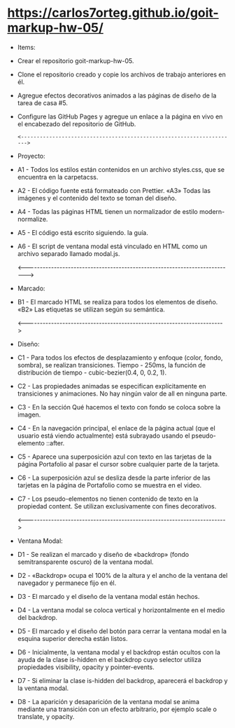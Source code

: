 # https://carlos7orteg.github.io/goit-markup-hw-05/

- Items:

* Crear el repositorio goit-markup-hw-05.
* Clone el repositorio creado y copie los archivos de trabajo anteriores en él.
* Agregue efectos decorativos animados a las páginas de diseño de la tarea de casa #5.
* Configure las GitHub Pages y agregue un enlace a la página en vivo en el encabezado del
  repositorio de GitHub.

      <--------------------------------------------------------------------->

- Proyecto:

* A1 - Todos los estilos están contenidos en un archivo styles.css, que se encuentra en la
  carpetacss.
* A2 - El código fuente está formateado con Prettier. «A3» Todas las imágenes y el contenido del
  texto se toman del diseño.
* A4 - Todas las páginas HTML tienen un normalizador de estilo modern-normalize.
* A5 - El código está escrito siguiendo. la guía.
* A6 - El script de ventana modal está vinculado en HTML como un archivo separado llamado modal.js.

  <-------------------------------------------------------------------------->

* Marcado:
* B1 - El marcado HTML se realiza para todos los elementos de diseño. «B2» Las etiquetas se utilizan
  según su semántica.

  <---------------------------------------------------------------------->

* Diseño:
* C1 - Para todos los efectos de desplazamiento y enfoque (color, fondo, sombra), se realizan
  transiciones. Tiempo - 250ms, la función de distribución de tiempo - cubic-bezier(0.4, 0, 0.2, 1).
* C2 - Las propiedades animadas se especifican explícitamente en transiciones y animaciones. No hay
  ningún valor de all en ninguna parte.
* C3 - En la sección Qué hacemos el texto con fondo se coloca sobre la imagen.
* C4 - En la navegación principal, el enlace de la página actual (que el usuario está viendo
  actualmente) está subrayado usando el pseudo-elemento ::after.
* C5 - Aparece una superposición azul con texto en las tarjetas de la página Portafolio al pasar el
  cursor sobre cualquier parte de la tarjeta.
* C6 - La superposición azul se desliza desde la parte inferior de las tarjetas en la página de
  Portafolio como se muestra en el video.
* C7 - Los pseudo-elementos no tienen contenido de texto en la propiedad content. Se utilizan
  exclusivamente con fines decorativos.

  <----------------------------------------------------------------------->

* Ventana Modal:

* D1 - Se realizan el marcado y diseño de «backdrop» (fondo semitransparente oscuro) de la ventana
  modal.

* D2 - «Backdrop» ocupa el 100% de la altura y el ancho de la ventana del navegador y permanece fijo
  en él.

* D3 - El marcado y el diseño de la ventana modal están hechos.

* D4 - La ventana modal se coloca vertical y horizontalmente en el medio del backdrop.

* D5 - El marcado y el diseño del botón para cerrar la ventana modal en la esquina superior derecha
  están listos.

* D6 - Inicialmente, la ventana modal y el backdrop están ocultos con la ayuda de la clase is-hidden
  en el backdrop cuyo selector utiliza propiedades visibility, opacity y pointer-events.

* D7 - Si eliminar la clase is-hidden del backdrop, aparecerá el backdrop y la ventana modal.

* D8 - La aparición y desaparición de la ventana modal se anima mediante una transición con un
  efecto arbitrario, por ejemplo scale o translate, y opacity.
